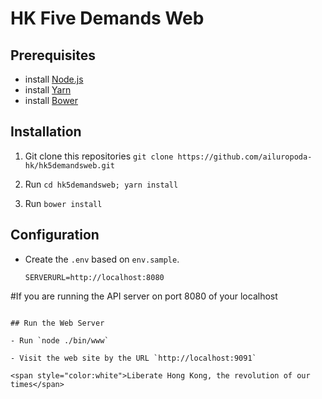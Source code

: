 # HK Five Demands Web

## Prerequisites

- install [Node.js](https://nodejs.org/en/download/package-manager/)
- install [Yarn](https://yarnpkg.com/lang/en/docs/install/#mac-stable)
- install [Bower](https://bower.io/) 

## Installation

1. Git clone this repositories 
  `git clone https://github.com/ailuropoda-hk/hk5demandsweb.git`
  
2. Run `cd hk5demandsweb; yarn install`

3. Run `bower install`

## Configuration

- Create the `.env` based on `env.sample`. 

  ```
  SERVERURL=http://localhost:8080
#If you are running the API server on port 8080 of your localhost
  ```
  
## Run the Web Server

- Run `node ./bin/www`

- Visit the web site by the URL `http://localhost:9091`

<span style="color:white">Liberate Hong Kong, the revolution of our times</span>